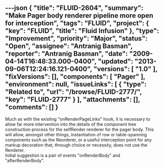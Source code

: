 ---json
{
  "title": "FLUID-2604",
  "summary": "Make Pager body renderer pipeline more open for interception",
  "tags": "FLUID",
  "project": {
    "key": "FLUID",
    "title": "Fluid Infusion"
  },
  "type": "Improvement",
  "priority": "Major",
  "status": "Open",
  "assignee": "Antranig Basman",
  "reporter": "Antranig Basman",
  "date": "2009-04-14T16:48:33.000-0400",
  "updated": "2013-09-06T12:24:16.121-0400",
  "versions": [
    "1.0"
  ],
  "fixVersions": [],
  "components": [
    "Pager"
  ],
  "environment": null,
  "issueLinks": [
    {
      "type": "Related to",
      "url": "/browse/FLUID-2777/",
      "key": "FLUID-2777"
    }
  ],
  "attachments": [],
  "comments": []
}
---
Much as with the existing "onRenderPageLinks" hook, it is necessary to allow far more intervention into the details of the component tree construction process for the selfRender renderer for the pager body. This will allow, amongst other things, instantiation of row or table-spanning components such as the Reorderer, or a useful interception point for any markup decoration that, through choice or necessity, does not use the Renderer. \
Initial suggestion is a pair of events "onRenderBody" and "afterRenderBody".

        